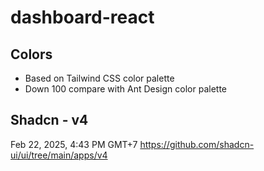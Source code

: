 # dashboard-react

## Colors

- Based on Tailwind CSS color palette
- Down 100 compare with Ant Design color palette

## Shadcn - v4

Feb 22, 2025, 4:43 PM GMT+7
https://github.com/shadcn-ui/ui/tree/main/apps/v4
